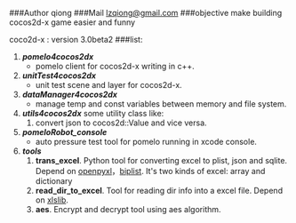 ###Author
qiong
###Mail
lzqiong@gmail.com
###objective
make building cocos2d-x game easier and funny

coco2d-x : version 3.0beta2
###list:
1. ***pomelo4cocos2dx***
    * pomelo client for cocos2d-x writing in c++.
2. ***unitTest4cocos2dx***
	* unit test scene and layer for cocos2d-x.
3. ***dataManager4cocos2dx***
	* manage temp and const variables between memory and file system.
4. ***utils4cocos2dx*** some utility class like:
	1. convert json to cocos2d::Value and vice versa.
5. ***pomeloRobot_console***
	* auto pressure test tool for pomelo running in xcode console.
6. ***tools***
	1. **trans_excel**. Python tool for converting excel to plist, json and sqlite. Depend on [openpyxl](http://pythonhosted.org/openpyxl/)，[biplist](https://bitbucket.org/wooster/biplist). It's two kinds of excel: array and dictionary
	2. **read_dir_to_excel**. Tool for reading dir info into a excel file. Depend on [xlslib](xlslib.sourceforge.net).
	3. **aes**. Encrypt and decrypt tool using aes algorithm.
	